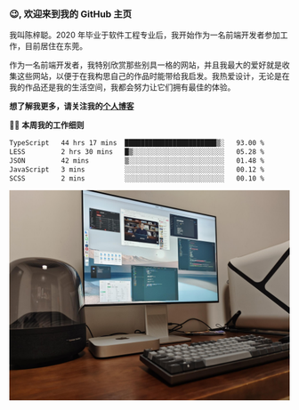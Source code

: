 ### 😉, 欢迎来到我的 GitHub 主页

我叫陈梓聪。2020 年毕业于软件工程专业后，我开始作为一名前端开发者参加工作，目前居住在东莞。

作为一名前端开发者，我特别欣赏那些别具一格的网站，并且我最大的爱好就是收集这些网站，以便于在我构思自己的作品时能带给我启发。我热爱设计，无论是在我的作品还是我的生活空间，我都会努力让它们拥有最佳的体验。

**想了解我更多，请关注我的[个人博客](https://leoku.top)**

🧑‍💻 **本周我的工作细则**
<!--START_SECTION:waka-->
```text
TypeScript   44 hrs 17 mins  ███████████████████████▒░   93.00 % 
LESS         2 hrs 30 mins   █▒░░░░░░░░░░░░░░░░░░░░░░░   05.28 % 
JSON         42 mins         ▒░░░░░░░░░░░░░░░░░░░░░░░░   01.48 % 
JavaScript   3 mins          ░░░░░░░░░░░░░░░░░░░░░░░░░   00.12 % 
SCSS         2 mins          ░░░░░░░░░░░░░░░░░░░░░░░░░   00.10 % 
```
<!--END_SECTION:waka-->

![desktop](./mine.jpg)
